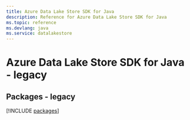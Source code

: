 ```yaml
---
title: Azure Data Lake Store SDK for Java
description: Reference for Azure Data Lake Store SDK for Java
ms.topic: reference
ms.devlang: java
ms.service: datalakestore
---
```

# Azure Data Lake Store SDK for Java - legacy
## Packages - legacy
[!INCLUDE [packages](data-lake-store-index.md)]

